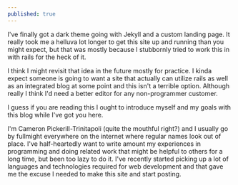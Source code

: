 ```yaml
---
published: true
---
```

<p>
  I've finally got a dark theme going with Jekyll and a custom landing page. It really took me a helluva lot longer to get this site up and running than you might expect, but that was mostly because I stubbornly tried to work this in with rails for the heck of it.
</p>

<p>I think I might revisit that idea in the future mostly for practice. I kinda expect someone is going to want a site that actually can utilize rails as well as an integrated blog at some point and this isn't a terrible option. Although really I think I'd need a better editor for any non-programmer customer.</p>

<p>I guess if you are reading this I ought to introduce myself and my goals with this blog while I've got you here.</p>

<p>I'm Cameron Pickerill-Trinitapoli (quite the mouthful right?) and I usually go by fullmight everywhere on the internet where regular names look out of place. I've half-heartedly want to write amount my experiences in programming and doing related work that might be helpful to others for a long time, but been too lazy to do it. I've recently started picking up a lot of languages and technologies required for web development and that gave me the excuse I needed to make this site and start posting.</p>
